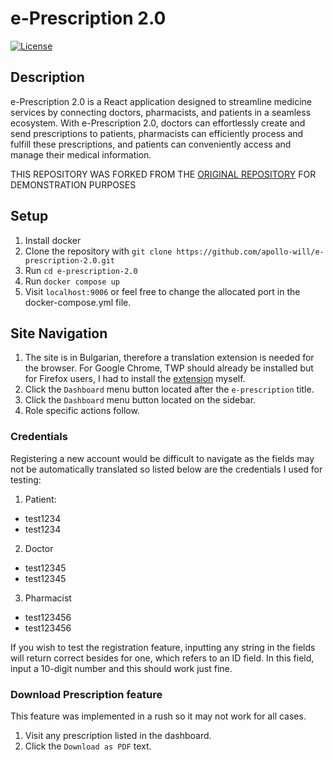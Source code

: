 # e-Prescription 2.0

[![License](https://img.shields.io/badge/license-MIT-blue.svg)](https://opensource.org/licenses/MIT)

## Description

e-Prescription 2.0 is a React application designed to streamline medicine services by connecting doctors, pharmacists, and patients in a seamless ecosystem. With e-Prescription 2.0, doctors can effortlessly create and send prescriptions to patients, pharmacists can efficiently process and fulfill these prescriptions, and patients can conveniently access and manage their medical information.

THIS REPOSITORY WAS FORKED FROM THE [ORIGINAL REPOSITORY](https://github.com/e-prescription-2-0/e-prescription-2.0) FOR DEMONSTRATION PURPOSES

## Setup
1. Install docker
2. Clone the repository with `git clone https://github.com/apollo-will/e-prescription-2.0.git`
3. Run `cd e-prescription-2.0`
4. Run `docker compose up`
5. Visit `localhost:9006` or feel free to change the allocated port in the docker-compose.yml file.

## Site Navigation
1. The site is in Bulgarian, therefore a translation extension is needed for the browser. For Google Chrome, TWP should already be installed but for Firefox users, I had to install the [extension](https://addons.mozilla.org/en-US/firefox/addon/traduzir-paginas-web/) myself.
2. Click the `Dashboard` menu button located after the `e-prescription` title.
3. Click the `Dashboard` menu button located on the sidebar.
4. Role specific actions follow.

### Credentials
Registering a new account would be difficult to navigate as the fields may not be automatically translated so listed below are the credentials I used for testing:

1. Patient:
  - test1234
  - test1234
2. Doctor
  - test12345
  - test12345
3. Pharmacist
  - test123456
  - test123456

If you wish to test the registration feature, inputting any string in the fields will return correct besides for one, which refers to an ID field. In this field, input a 10-digit number and this should work just fine.


### Download Prescription feature
This feature was implemented in a rush so it may not work for all cases.
1. Visit any prescription listed in the dashboard.
2. Click the `Download as PDF` text.